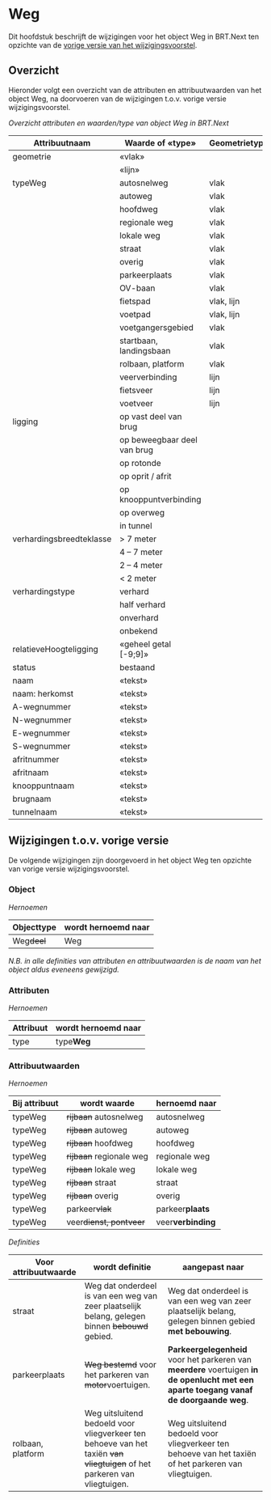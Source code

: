 Weg
=======

Dit hoofdstuk beschrijft de wijzigingen voor het object Weg in BRT.Next ten
opzichte van de [vorige versie van het 
wijzigingsvoorstel](https://docs.geostandaarden.nl/brtnext/cv-im-brtnext-20221104/#Wegdeel).

Overzicht
---------

Hieronder volgt een overzicht van de attributen en attribuutwaarden van het
object Weg, na doorvoeren van de wijzigingen t.o.v. vorige versie
wijzigingsvoorstel.

*Overzicht attributen en waarden/type van object Weg in BRT.Next*

| Attribuutnaam            | Waarde of «type»            | Geometrietype | Kardinaliteit |
|--------------------------|-----------------------------|---------------|---------------|
| geometrie                | «vlak»                      |               | 1 -1          |
|                          | «lijn»                      |               |               |
| typeWeg                  | autosnelweg                 | vlak          | 1..n          |
|                          | autoweg                     | vlak          |               |
|                          | hoofdweg                    | vlak          |               |
|                          | regionale weg               | vlak          |               |
|                          | lokale weg                  | vlak          |               |
|                          | straat                      | vlak          |               |
|                          | overig                      | vlak          |               |
|                          | parkeerplaats               | vlak          |               |
|                          | OV-baan                     | vlak          |               |
|                          | fietspad                    | vlak, lijn    |               |
|                          | voetpad                     | vlak, lijn    |               |
|                          | voetgangersgebied           | vlak          |               |
|                          | startbaan, landingsbaan     | vlak          |               |
|                          | rolbaan, platform           | vlak          |               |
|                          | veerverbinding              | lijn          |               |
|                          | fietsveer                   | lijn          |               |
|                          | voetveer                    | lijn          |               |
| ligging                  | op vast deel van brug       |               | 0..n          |
|                          | op beweegbaar deel van brug |               |               |
|                          | op rotonde                  |               |               |
|                          | op oprit / afrit            |               |               |
|                          | op knooppuntverbinding      |               |               |
|                          | op overweg                  |               |               |
|                          | in tunnel                   |               |               |
| verhardingsbreedteklasse | \> 7 meter                  |               |               |
|                          | 4 – 7 meter                 |               |               |
|                          | 2 – 4 meter                 |               |               |
|                          | \< 2 meter                  |               |               |
| verhardingstype          | verhard                     |               | 1-1           |
|                          | half verhard                |               |               |
|                          | onverhard                   |               |               |
|                          | onbekend                    |               |               |
| relatieveHoogteligging   | «geheel getal [-9;9]»       |               | 1-1           |
| status                   | bestaand                    |               | 1-1           |
| naam                     | «tekst»                     |               | 0..n          |
| naam: herkomst           | «tekst»                     |               | 0..n          |
| A-wegnummer              | «tekst»                     |               | 0..n          |
| N-wegnummer              | «tekst»                     |               | 0..n          |
| E-wegnummer              | «tekst»                     |               | 0..n          |
| S-wegnummer              | «tekst»                     |               | 0..n          |
| afritnummer              | «tekst»                     |               | 0..1          |
| afritnaam                | «tekst»                     |               | 0..1          |
| knooppuntnaam            | «tekst»                     |               | 0..1          |
| brugnaam                 | «tekst»                     |               | 0..1          |
| tunnelnaam               | «tekst»                     |               | 0..1          |

Wijzigingen t.o.v. vorige versie
--------------------------------

De volgende wijzigingen zijn doorgevoerd in het object Weg ten opzichte van
vorige versie wijzigingsvoorstel.

### Object

*Hernoemen*

| Objecttype    | wordt hernoemd naar |
|---------------|---------------------|
| Weg~~deel~~   | Weg     |

*N.B. in alle definities van attributen en attribuutwaarden is de naam van het object aldus eveneens gewijzigd.*

### Attributen

*Hernoemen*

| Attribuut     | wordt hernoemd naar |
|---------------|---------------------|
| type          | type**Weg**     |

### Attribuutwaarden

*Hernoemen*

|Bij attribuut | wordt waarde    | hernoemd naar |
|--------------|--------------------------|---------------------|
| typeWeg  |~~rijbaan~~ autosnelweg   | autosnelweg         |
| typeWeg  |~~rijbaan~~ autoweg       | autoweg             |
| typeWeg  |~~rijbaan~~ hoofdweg      | hoofdweg            |
| typeWeg  |~~rijbaan~~ regionale weg | regionale weg       |
| typeWeg  |~~rijbaan~~ lokale weg    | lokale weg          |
| typeWeg  |~~rijbaan~~ straat        | straat              |
| typeWeg  |~~rijbaan~~ overig        | overig              |
| typeWeg  |parkeer~~vlak~~           | parkeer**plaats**   |
| typeWeg  |veer~~dienst, pontveer~~  | veer**verbinding**  |

*Definities*

| Voor attribuutwaarde | wordt definitie                                                                                                                   | aangepast naar                                                                                                                           |
|----------------------|-----------------------------------------------------------------------------------------------------------------------------------|------------------------------------------------------------------------------------------------------------------------------------------|
| straat               | Weg dat onderdeel is van een weg van zeer plaatselijk belang, gelegen binnen ~~bebouwd~~ gebied.                          | Weg dat onderdeel is van een weg van zeer plaatselijk belang, gelegen binnen gebied **met bebouwing**.                               |
| parkeerplaats        | ~~Weg bestemd~~ voor het parkeren van ~~motor~~voertuigen.                                                            | **Parkeergelegenheid** voor het parkeren van **meerdere** voertuigen **in de openlucht met een aparte toegang vanaf de doorgaande weg**. |
| rolbaan, platform    | Weg uitsluitend bedoeld voor vliegverkeer ten behoeve van het taxiën ~~van vliegtuigen~~ of het parkeren van vliegtuigen. | Weg uitsluitend bedoeld voor vliegverkeer ten behoeve van het taxiën of het parkeren van vliegtuigen.                                |
